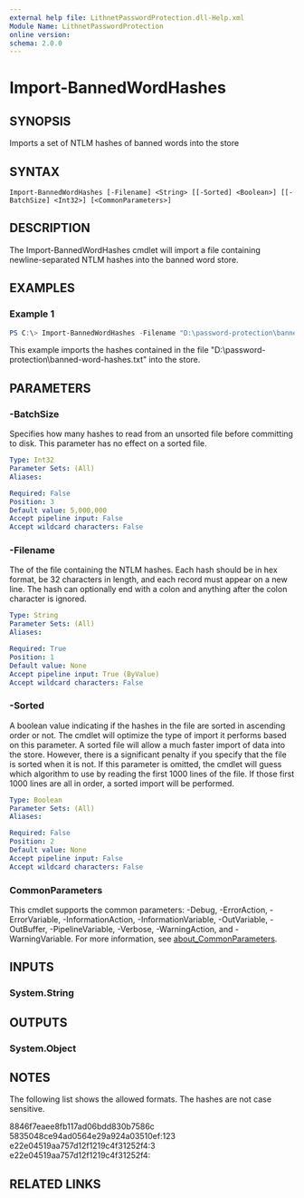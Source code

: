 ```yaml
---
external help file: LithnetPasswordProtection.dll-Help.xml
Module Name: LithnetPasswordProtection
online version:
schema: 2.0.0
---
```


# Import-BannedWordHashes

## SYNOPSIS
Imports a set of NTLM hashes of banned words into the store

## SYNTAX

```
Import-BannedWordHashes [-Filename] <String> [[-Sorted] <Boolean>] [[-BatchSize] <Int32>] [<CommonParameters>]
```

## DESCRIPTION
The Import-BannedWordHashes cmdlet will import a file containing newline-separated NTLM hashes into the banned word store.

## EXAMPLES

### Example 1
```powershell
PS C:\> Import-BannedWordHashes -Filename "D:\password-protection\banned-word-hashes.txt"
```

This example imports the hashes contained in the file "D:\password-protection\banned-word-hashes.txt" into the store.

## PARAMETERS

### -BatchSize
Specifies how many hashes to read from an unsorted file before committing to disk. This parameter has no effect on a sorted file.

```yaml
Type: Int32
Parameter Sets: (All)
Aliases:

Required: False
Position: 3
Default value: 5,000,000
Accept pipeline input: False
Accept wildcard characters: False
```

### -Filename
The of the file containing the NTLM hashes. Each hash should be in hex format, be 32 characters in length, and each record must appear on a new line. The hash can optionally end with a colon and anything after the colon character is ignored.

```yaml
Type: String
Parameter Sets: (All)
Aliases:

Required: True
Position: 1
Default value: None
Accept pipeline input: True (ByValue)
Accept wildcard characters: False
```

### -Sorted
A boolean value indicating if the hashes in the file are sorted in ascending order or not. The cmdlet will optimize the type of import it performs based on this parameter. A sorted file will allow a much faster import of data into the store. However, there is a significant penalty if you specify that the file is sorted when it is not. If this parameter is omitted, the cmdlet will guess which algorithm to use by reading the first 1000 lines of the file. If those first 1000 lines are all in order, a sorted import will be performed.

```yaml
Type: Boolean
Parameter Sets: (All)
Aliases:

Required: False
Position: 2
Default value: None
Accept pipeline input: False
Accept wildcard characters: False
```

### CommonParameters
This cmdlet supports the common parameters: -Debug, -ErrorAction, -ErrorVariable, -InformationAction, -InformationVariable, -OutVariable, -OutBuffer, -PipelineVariable, -Verbose, -WarningAction, and -WarningVariable. For more information, see [about_CommonParameters](http://go.microsoft.com/fwlink/?LinkID=113216).

## INPUTS

### System.String

## OUTPUTS

### System.Object
## NOTES

The following list shows the allowed formats. The hashes are not case sensitive.

8846f7eaee8fb117ad06bdd830b7586c
5835048ce94ad0564e29a924a03510ef:123
e22e04519aa757d12f1219c4f31252f4:3
e22e04519aa757d12f1219c4f31252f4:

## RELATED LINKS
